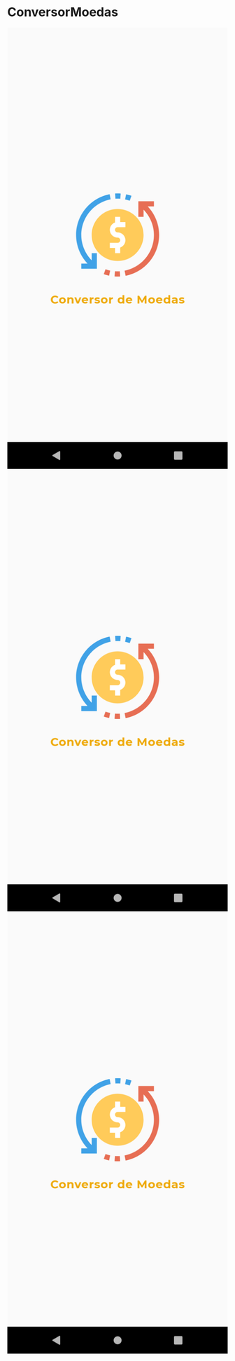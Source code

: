 # ConversorMoedas


![GitHub Logo](/screenshoot/1.png)
![GitHub Logo](/screenshoot/1.png)
![GitHub Logo](/screenshoot/1.png)
